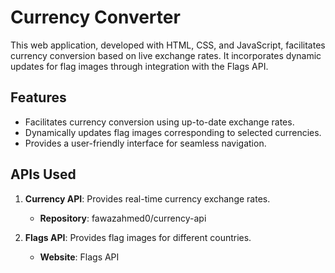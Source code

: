# Currency Converter

This web application, developed with HTML, CSS, and JavaScript, facilitates currency conversion based on live exchange rates. It incorporates dynamic updates for flag images through integration with the Flags API.

## Features

- Facilitates currency conversion using up-to-date exchange rates.
- Dynamically updates flag images corresponding to selected currencies.
- Provides a user-friendly interface for seamless navigation.

## APIs Used
1. **Currency API**: Provides real-time currency exchange rates.

   - **Repository**: fawazahmed0/currency-api  

2. **Flags API**: Provides flag images for different countries.

   - **Website**: Flags API
